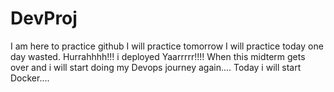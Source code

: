 # DevProj

I am here to practice github
I will practice tomorrow 
I will practice today
one day wasted.
Hurrahhhh!!! i deployed 
Yaarrrrr!!!! When this midterm gets over and i will start doing my Devops journey again....
Today i will start Docker....

